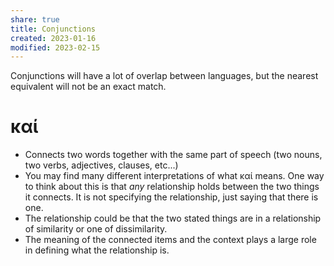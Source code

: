 ```yaml
---  
share: true  
title: Conjunctions  
created: 2023-01-16  
modified: 2023-02-15  
---  
```

  
Conjunctions will have a lot of overlap between languages, but the nearest equivalent will not be an exact match.  
  
# καί  
- Connects two words together with the same part of speech (two nouns, two verbs, adjectives, clauses, etc...)  
- You may find many different interpretations of what καί means. One way to think about this is that *any* relationship holds between the two things it connects. It is not specifying the relationship, just saying that there is one.  
- The relationship could be that the two stated things are in a relationship of similarity or one of dissimilarity.   
- The meaning of the connected items and the context plays a large role in defining what the relationship is.   
